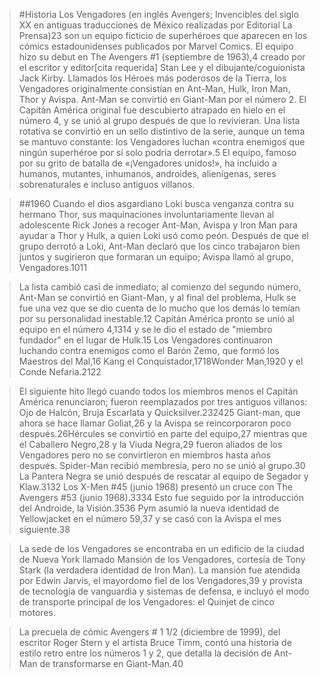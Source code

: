 > #Historia
>Los Vengadores (en inglés Avengers; Invencibles del siglo XX en antiguas traducciones de México realizadas por Editorial La Prensa)2​3​ son un equipo ficticio de superhéroes que aparecen en los cómics estadounidenses publicados por Marvel Comics. El equipo hizo su debut en The Avengers #1 (septiembre de 1963),4​ creado por el escritor y editor[cita requerida] Stan Lee y el dibujante/coguionista Jack Kirby. Llamados los Héroes más poderosos de la Tierra, los Vengadores originalmente consistían en Ant-Man, Hulk, Iron Man, Thor y Avispa. Ant-Man se convirtió en Giant-Man por el número 2. El Capitán América original fue descubierto atrapado en hielo en el número 4, y se unió al grupo después de que lo revivieran. Una lista rotativa se convirtió en un sello distintivo de la serie, aunque un tema se mantuvo constante: los Vengadores luchan «contra enemigos que ningún superhéroe por sí solo podría derrotar».5​ El equipo, famoso por su grito de batalla de «¡Vengadores unidos!», ha incluido a humanos, mutantes, inhumanos, androides, alienígenas, seres sobrenaturales e incluso antiguos villanos.

>##1960
>Cuando el dios asgardiano Loki busca venganza contra su hermano Thor, sus maquinaciones involuntariamente llevan al adolescente Rick Jones a recoger Ant-Man, Avispa y Iron Man para ayudar a Thor y Hulk, a quien Loki usó como peón. Después de que el grupo derrotó a Loki, Ant-Man declaró que los cinco trabajaron bien juntos y sugirieron que formaran un equipo; Avispa llamó al grupo, Vengadores.10​11​

>La lista cambió casi de inmediato; al comienzo del segundo número, Ant-Man se convirtió en Giant-Man, y al final del problema, Hulk se fue una vez que se dio cuenta de lo mucho que los demás lo temían por su personalidad inestable.12​ Capitán América pronto se unió al equipo en el número 4,13​14​ y se le dio el estado de "miembro fundador" en el lugar de Hulk.15​ Los Vengadores continuaron luchando contra enemigos como el Barón Zemo, que formó los Maestros del Mal,16​ Kang el Conquistador,17​18​ Wonder Man,19​20​ y el Conde Nefaria.21​22​

>El siguiente hito llegó cuando todos los miembros menos el Capitán América renunciaron; fueron reemplazados por tres antiguos villanos: Ojo de Halcón, Bruja Escarlata y Quicksilver.23​24​25​ Giant-man, que ahora se hace llamar Goliat,26​ y la Avispa se reincorporaron poco después.26​ Hércules se convirtió en parte del equipo,27​ mientras que el Caballero Negro,28​ y la Viuda Negra,29​ fueron aliados de los Vengadores pero no se convirtieron en miembros hasta años después. Spider-Man recibió membresía, pero no se unió al grupo.30​ La Pantera Negra se unió después de rescatar al equipo de Segador y Klaw.31​32​ Los X-Men #45 (junio 1968) presentó un cruce con The Avengers #53 (junio 1968).33​34​ Esto fue seguido por la introducción del Androide, la Visión.35​36​ Pym asumió la nueva identidad de Yellowjacket en el número 59,37​ y se casó con la Avispa el mes siguiente.38​

>La sede de los Vengadores se encontraba en un edificio de la ciudad de Nueva York llamado Mansión de los Vengadores, cortesía de Tony Stark (la verdadera identidad de Iron Man). La mansión fue atendida por Edwin Jarvis, el mayordomo fiel de los Vengadores,39​ y provista de tecnología de vanguardia y sistemas de defensa, e incluyó el modo de transporte principal de los Vengadores: el Quinjet de cinco motores.

>La precuela de cómic Avengers # 1 1/2 (diciembre de 1999), del escritor Roger Stern y el artista Bruce Timm, contó una historia de estilo retro entre los números 1 y 2, que detalla la decisión de Ant-Man de transformarse en Giant-Man.40​